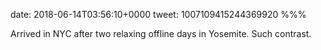 date: 2018-06-14T03:56:10+0000
tweet: 1007109415244369920
%%%

Arrived in NYC after two relaxing offline days in Yosemite. Such contrast.
